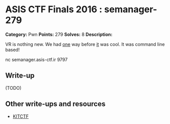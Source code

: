 # ASIS CTF Finals 2016 : semanager-279

**Category:** Pwn
**Points:** 279
**Solves:** 8
**Description:**

VR is nothing new. We had [one](semanager.txz) way before [it](target.xz) was cool. It was command line based!

nc semanager.asis-ctf.ir 9797

## Write-up

(TODO)

## Other write-ups and resources

* [KITCTF](https://github.com/kitctf/writeups/tree/master/asis-finals-2016/semanager)
